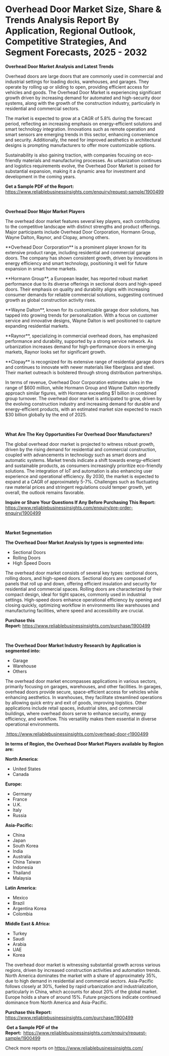 <p><h1>Overhead Door Market Size, Share & Trends Analysis Report By Application, Regional Outlook, Competitive Strategies, And Segment Forecasts, 2025 - 2032</h1></p><p><strong>Overhead Door Market Analysis and Latest Trends</strong></p>
<p><p>Overhead doors are large doors that are commonly used in commercial and industrial settings for loading docks, warehouses, and garages. They operate by rolling up or sliding to open, providing efficient access for vehicles and goods. The Overhead Door Market is experiencing significant growth driven by increasing demand for automated and high-security door systems, along with the growth of the construction industry, particularly in residential and commercial sectors.</p><p>The market is expected to grow at a CAGR of 5.8% during the forecast period, reflecting an increasing emphasis on energy-efficient solutions and smart technology integration. Innovations such as remote operation and smart sensors are emerging trends in this sector, enhancing convenience and security. Additionally, the need for improved aesthetics in architectural designs is prompting manufacturers to offer more customizable options.</p><p>Sustainability is also gaining traction, with companies focusing on eco-friendly materials and manufacturing processes. As urbanization continues and logistics requirements evolve, the Overhead Door Market is poised for substantial expansion, making it a dynamic area for investment and development in the coming years.</p></p>
<p><strong>Get a Sample PDF of the Report:&nbsp;</strong> <a href="https://www.reliablebusinessinsights.com/enquiry/request-sample/1900499?utm_campaign=3035&utm_medium=2&utm_source=Github&utm_content=ia&utm_term=11042025&utm_id=overhead-door">https://www.reliablebusinessinsights.com/enquiry/request-sample/1900499</a></p>
<p>&nbsp;</p>
<p><strong>Overhead Door Major Market Players</strong></p>
<p><p>The overhead door market features several key players, each contributing to the competitive landscape with distinct strengths and product offerings. Major participants include Overhead Door Corporation, Hormann Group, Wayne Dalton, Raynor, and Clopay, among others.</p><p>**Overhead Door Corporation** is a prominent player known for its extensive product range, including residential and commercial garage doors. The company has shown consistent growth, driven by innovations in energy efficiency and smart technology, positioning it well for future expansion in smart home markets.</p><p>**Hormann Group**, a European leader, has reported robust market performance due to its diverse offerings in sectional doors and high-speed doors. Their emphasis on quality and durability aligns with increasing consumer demands for reliable commercial solutions, suggesting continued growth as global construction activity rises.</p><p>**Wayne Dalton**, known for its customizable garage door solutions, has tapped into growing trends for personalization. With a focus on customer service and innovative designs, Wayne Dalton is well positioned to capture expanding residential markets.</p><p>**Raynor**, specializing in commercial overhead doors, has emphasized performance and durability, supported by a strong service network. As urbanization increases demand for high-performance doors in emerging markets, Raynor looks set for significant growth.</p><p>**Clopay** is recognized for its extensive range of residential garage doors and continues to innovate with newer materials like fiberglass and steel. Their market outreach is bolstered through strong distribution partnerships.</p><p>In terms of revenue, Overhead Door Corporation estimates sales in the range of $600 million, while Hormann Group and Wayne Dalton reportedly approach similar figures, with Hormann exceeding $1 billion in combined group turnover. The overhead door market is anticipated to grow, driven by the evolving construction industry and increasing demand for durable and energy-efficient products, with an estimated market size expected to reach $30 billion globally by the end of 2025.</p></p>
<p>&nbsp;</p>
<p><strong>What Are The Key Opportunities For Overhead Door Manufacturers?</strong></p>
<p><p>The global overhead door market is projected to witness robust growth, driven by the rising demand for residential and commercial construction, coupled with advancements in technology such as smart doors and automatic systems. Market trends indicate a shift towards energy-efficient and sustainable products, as consumers increasingly prioritize eco-friendly solutions. The integration of IoT and automation is also enhancing user experience and operational efficiency. By 2030, the market is expected to expand at a CAGR of approximately 5-7%. Challenges such as fluctuating raw material prices and stringent regulations could temper growth, yet overall, the outlook remains favorable.</p></p>
<p><strong>Inquire or Share Your Questions If Any Before Purchasing This Report:</strong> <a href="https://www.reliablebusinessinsights.com/enquiry/pre-order-enquiry/1900499?utm_campaign=3035&utm_medium=2&utm_source=Github&utm_content=ia&utm_term=11042025&utm_id=overhead-door">https://www.reliablebusinessinsights.com/enquiry/pre-order-enquiry/1900499</a></p>
<p>&nbsp;</p>
<p><strong>Market Segmentation</strong></p>
<p><strong>The Overhead Door Market Analysis by types is segmented into:</strong></p>
<p><ul><li>Sectional Doors</li><li>Rolling Doors</li><li>High Speed Doors</li></ul></p>
<p><p>The overhead door market consists of several key types: sectional doors, rolling doors, and high-speed doors. Sectional doors are composed of panels that roll up and down, offering efficient insulation and security for residential and commercial spaces. Rolling doors are characterized by their compact design, ideal for tight spaces, commonly used in industrial settings. High-speed doors enhance operational efficiency by opening and closing quickly, optimizing workflow in environments like warehouses and manufacturing facilities, where speed and accessibility are crucial.</p></p>
<p><strong>Purchase this Report:&nbsp;</strong><a href="https://www.reliablebusinessinsights.com/purchase/1900499?utm_campaign=3035&utm_medium=2&utm_source=Github&utm_content=ia&utm_term=11042025&utm_id=overhead-door">https://www.reliablebusinessinsights.com/purchase/1900499</a></p>
<p>&nbsp;</p>
<p><strong>The Overhead Door Market Industry Research by Application is segmented into:</strong></p>
<p><ul><li>Garage</li><li>Warehouse</li><li>Others</li></ul></p>
<p><p>The overhead door market encompasses applications in various sectors, primarily focusing on garages, warehouses, and other facilities. In garages, overhead doors provide secure, space-efficient access for vehicles while enhancing aesthetics. In warehouses, they facilitate streamlined operations by allowing quick entry and exit of goods, improving logistics. Other applications include retail spaces, industrial sites, and commercial buildings, where overhead doors serve to enhance security, energy efficiency, and workflow. This versatility makes them essential in diverse operational environments.</p></p>
<p><a href="https://www.reliablebusinessinsights.com/overhead-door-r1900499?utm_campaign=3035&utm_medium=2&utm_source=Github&utm_content=ia&utm_term=11042025&utm_id=overhead-door">&nbsp;https://www.reliablebusinessinsights.com/overhead-door-r1900499</a></p>
<p><strong>In terms of Region, the Overhead Door Market Players available by Region are:</strong></p>
<p>
    <p> <strong> North America: </strong>
        <ul>
            <li>United States</li>
            <li>Canada</li>
        </ul>
        </p> 
    <p> <strong> Europe: </strong>
        <ul>
            <li>Germany</li>
            <li>France</li>
            <li>U.K.</li>
            <li>Italy</li>
            <li>Russia</li>
        </ul>
        </p> 
    <p> <strong> Asia-Pacific: </strong>
        <ul>
            <li>China</li>
            <li>Japan</li>
            <li>South Korea</li>
            <li>India</li>
            <li>Australia</li>
            <li>China Taiwan</li>
            <li>Indonesia</li>
            <li>Thailand</li>
            <li>Malaysia</li>
        </ul>
        </p> 
    <p> <strong> Latin America: </strong>
        <ul>
            <li>Mexico</li>
            <li>Brazil</li>
            <li>Argentina Korea</li>
            <li>Colombia</li>
        </ul>
        </p> 
    <p> <strong> Middle East & Africa: </strong>
        <ul>
            <li>Turkey</li>
            <li>Saudi</li>
            <li>Arabia</li>
            <li>UAE</li>
            <li>Korea</li>
        </ul>
    </p>
    </p>
<p><p>The overhead door market is witnessing substantial growth across various regions, driven by increased construction activities and automation trends. North America dominates the market with a share of approximately 35%, due to high demand in residential and commercial sectors. Asia-Pacific follows closely at 30%, fueled by rapid urbanization and industrialization, particularly in China, which accounts for about 20% of the global market. Europe holds a share of around 15%. Future projections indicate continued dominance from North America and Asia-Pacific.</p></p>
<p><strong>Purchase this Report: </strong><a href="https://www.reliablebusinessinsights.com/purchase/1900499?utm_campaign=3035&utm_medium=2&utm_source=Github&utm_content=ia&utm_term=11042025&utm_id=overhead-door">https://www.reliablebusinessinsights.com/purchase/1900499</a></p>
<p>&nbsp;<strong>Get a Sample PDF of the Report:&nbsp;&nbsp;</strong><a href="https://www.reliablebusinessinsights.com/enquiry/request-sample/1900499?utm_campaign=3035&utm_medium=2&utm_source=Github&utm_content=ia&utm_term=11042025&utm_id=overhead-door">https://www.reliablebusinessinsights.com/enquiry/request-sample/1900499</a></p>
<p><strong></strong></p>
<p>Check more reports on <a href="https://www.reliablebusinessinsights.com/?utm_campaign=3035&utm_medium=2&utm_source=Github&utm_content=ia&utm_term=11042025&utm_id=overhead-door">https://www.reliablebusinessinsights.com/</a></p>